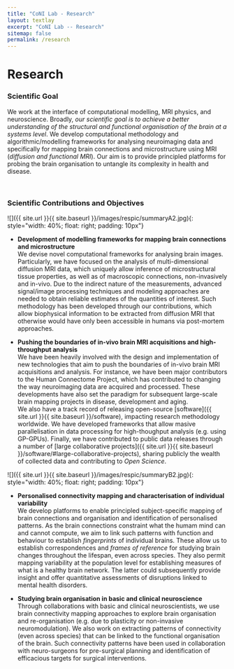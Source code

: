 ```yaml
---
title: "CoNI Lab - Research"
layout: textlay
excerpt: "CoNI Lab -- Research"
sitemap: false
permalink: /research
---
```


# Research

### Scientific Goal
We work at the interface of computational modelling, MRI physics, and neuroscience. Broadly, *our scientific goal is to achieve a better
understanding of the structural and functional organisation of the brain at a systems level*. We develop computational methodology and
algorithmic/modelling frameworks for analysing neuroimaging data and specifically for mapping brain connections and microstructure using
MRI (*diffusion and functional MRI*). Our aim is to provide principled platforms for probing the brain organisation to untangle its complexity in health and disease.

<p> &nbsp; </p>


### Scientific Contributions and Objectives

![]({{ site.url }}{{ site.baseurl }}/images/respic/summaryA2.jpg){: style="width: 40%; float: right; padding: 10px"}

* **Development of modelling frameworks for mapping brain connections and microstructure**<br/>
We devise novel computational frameworks for analysing brain images. Particularly, we have focused on the analysis of multi-dimensional diffusion MRI data, which uniquely allow inference of microstructural tissue properties, as well as of macroscopic connections, non-invasively and in-vivo. Due to the indirect nature of the measurements, advanced signal/image processing techniques and modeling approaches are needed to obtain reliable estimates of the quantities of interest. Such methodology has been developed through our contributions, which allow biophysical information to be extracted from diffusion MRI that otherwise would have only been accessible in humans via post-mortem approaches.

* **Pushing the boundaries of in-vivo brain MRI acquisitions and high-throughput analysis**<br/>
We have been heavily involved with the design and implementation of new technologies that aim to push the boundaries of in-vivo brain MRI
acquisitions and analysis. For instance, we have been major contributors to the Human Connectome Project, which has contributed to changing the way
neuroimaging data are acquired and processed. These developments have also set the paradigm for subsequent large-scale brain mapping
projects in disease, development and aging.<br/>
We also have a track record of releasing open-source [software]({{ site.url }}{{ site.baseurl }}/software), impacting research methodology worldwide. We
have developed frameworks that allow masive parallelisation in data processing for high-thoughput analysis (e.g. using GP-GPUs). Finally, we have contributed to public data releases through a number of [large collaborative projects]({{ site.url }}{{ site.baseurl }}/software/#large-collaborative-projects), sharing publicly the wealth of collected data and contributing to *Open Science*.

![]({{ site.url }}{{ site.baseurl }}/images/respic/summaryB2.jpg){: style="width: 40%; float: right; padding: 10px"}


* **Personalised connectivity mapping and characterisation of individual variability**<br/>
We develop platforms to enable principled subject-specific mapping of brain connections and organisation and identification of personalised
patterns. As the brain connections constraint what the humam mind can and cannot compute, we aim to link such patterns with function and
behaviour to establish *fingerprints* of individual brains. These allow us to establish correspondences and *frames of
reference* for studying brain changes throughout the lifespan, even across species. They also permit mapping variability at the population level for establishing measures of what is a healthy brain network. The latter could subsequently provide insight and offer quantitative assessments of disruptions linked to mental health disorders.


* **Studying brain organisation in basic and clinical neuroscience**<br/>
Through collaborations with basic and clinical neuroscientists, we use brain connectivity mapping approaches to explore brain
organisation and re-organisation (e.g. due to plasticity or non-invasive neuromodulation). We also work on extracting patterns of
connectivity (even across species) that can be linked to the functional organisation of the brain. Such connectivity patterns have been used in collaboration with neuro-surgeons for pre-surgical planning and identification of efficacious targets for surgical interventions.


<p> &nbsp; </p>

